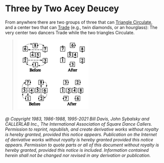 
# Three by Two Acey Deucey

From anywhere there are two groups of three that can 
[Triangle Circulate](triangle_formation.md), 
and a center two that can [Trade](../b2/trade.md) (e.g.,
twin diamonds, or an hourglass): The very center two
dancers Trade while the two triangles Circulate.

> 
> ![alt](three_by_two_acey_deucey.png)
> 

###### @ Copyright 1983, 1986-1988, 1995-2021 Bill Davis, John Sybalsky and CALLERLAB Inc., The International Association of Square Dance Callers. Permission to reprint, republish, and create derivative works without royalty is hereby granted, provided this notice appears. Publication on the Internet of derivative works without royalty is hereby granted provided this notice appears. Permission to quote parts or all of this document without royalty is hereby granted, provided this notice is included. Information contained herein shall not be changed nor revised in any derivation or publication.
